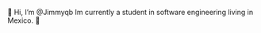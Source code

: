    👋 Hi, I’m @Jimmyqb
Im currently a student in software engineering living in Mexico. 🌵 
<!---
Jimmyqb/Jimmyqb is a ✨ special ✨ repository because its `README.md` (this file) appears on your GitHub profile.
You can click the Preview link to take a look at your changes.
--->
